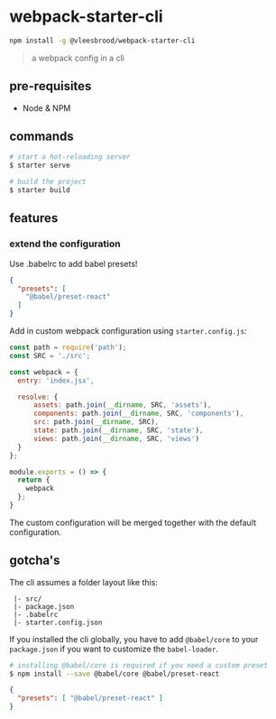 # webpack-starter-cli

```bash
npm install -g @vleesbrood/webpack-starter-cli
```

> a webpack config in a cli

## pre-requisites

- Node & NPM

## commands

```bash
# start a hot-reloading server
$ starter serve

# build the project
$ starter build
```

## features

### extend the configuration

Use .babelrc to add babel presets!

```json
{
  "presets": [
    "@babel/preset-react"
  ]
}
```

Add in custom webpack configuration using `starter.config.js`:

```javascript
const path = require('path');
const SRC = './src';

const webpack = {
  entry: 'index.jsx',

  resolve: {
      assets: path.join(__dirname, SRC, 'assets'),
      components: path.join(__dirname, SRC, 'components'),
      src: path.join(__dirname, SRC),
      state: path.join(__dirname, SRC, 'state'),
      views: path.join(__dirname, SRC, 'views')
  }
};

module.exports = () => {
  return {
    webpack
  };
}
```

The custom configuration will be merged together with the default configuration.

## gotcha's

The cli assumes a folder layout like this:

```
 |- src/
 |- package.json
 |- .babelrc
 |- starter.config.json
```

If you installed the cli globally, you have to add `@babel/core` to your `package.json` if you want to customize the `babel-loader`.

```bash
# installing @babel/core is required if you need a custom preset
$ npm install --save @babel/core @babel/preset-react
```

```json
{
  "presets": [ "@babel/preset-react" ]
}
```